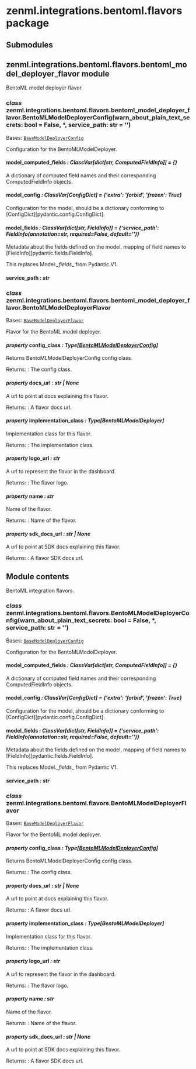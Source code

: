 # zenml.integrations.bentoml.flavors package

## Submodules

## zenml.integrations.bentoml.flavors.bentoml_model_deployer_flavor module

BentoML model deployer flavor.

### *class* zenml.integrations.bentoml.flavors.bentoml_model_deployer_flavor.BentoMLModelDeployerConfig(warn_about_plain_text_secrets: bool = False, \*, service_path: str = '')

Bases: [`BaseModelDeployerConfig`](zenml.model_deployers.md#zenml.model_deployers.base_model_deployer.BaseModelDeployerConfig)

Configuration for the BentoMLModelDeployer.

#### model_computed_fields *: ClassVar[dict[str, ComputedFieldInfo]]* *= {}*

A dictionary of computed field names and their corresponding ComputedFieldInfo objects.

#### model_config *: ClassVar[ConfigDict]* *= {'extra': 'forbid', 'frozen': True}*

Configuration for the model, should be a dictionary conforming to [ConfigDict][pydantic.config.ConfigDict].

#### model_fields *: ClassVar[dict[str, FieldInfo]]* *= {'service_path': FieldInfo(annotation=str, required=False, default='')}*

Metadata about the fields defined on the model,
mapping of field names to [FieldInfo][pydantic.fields.FieldInfo].

This replaces Model._\_fields_\_ from Pydantic V1.

#### service_path *: str*

### *class* zenml.integrations.bentoml.flavors.bentoml_model_deployer_flavor.BentoMLModelDeployerFlavor

Bases: [`BaseModelDeployerFlavor`](zenml.model_deployers.md#zenml.model_deployers.base_model_deployer.BaseModelDeployerFlavor)

Flavor for the BentoML model deployer.

#### *property* config_class *: Type[[BentoMLModelDeployerConfig](#zenml.integrations.bentoml.flavors.bentoml_model_deployer_flavor.BentoMLModelDeployerConfig)]*

Returns BentoMLModelDeployerConfig config class.

Returns:
: The config class.

#### *property* docs_url *: str | None*

A url to point at docs explaining this flavor.

Returns:
: A flavor docs url.

#### *property* implementation_class *: Type[BentoMLModelDeployer]*

Implementation class for this flavor.

Returns:
: The implementation class.

#### *property* logo_url *: str*

A url to represent the flavor in the dashboard.

Returns:
: The flavor logo.

#### *property* name *: str*

Name of the flavor.

Returns:
: Name of the flavor.

#### *property* sdk_docs_url *: str | None*

A url to point at SDK docs explaining this flavor.

Returns:
: A flavor SDK docs url.

## Module contents

BentoML integration flavors.

### *class* zenml.integrations.bentoml.flavors.BentoMLModelDeployerConfig(warn_about_plain_text_secrets: bool = False, \*, service_path: str = '')

Bases: [`BaseModelDeployerConfig`](zenml.model_deployers.md#zenml.model_deployers.base_model_deployer.BaseModelDeployerConfig)

Configuration for the BentoMLModelDeployer.

#### model_computed_fields *: ClassVar[dict[str, ComputedFieldInfo]]* *= {}*

A dictionary of computed field names and their corresponding ComputedFieldInfo objects.

#### model_config *: ClassVar[ConfigDict]* *= {'extra': 'forbid', 'frozen': True}*

Configuration for the model, should be a dictionary conforming to [ConfigDict][pydantic.config.ConfigDict].

#### model_fields *: ClassVar[dict[str, FieldInfo]]* *= {'service_path': FieldInfo(annotation=str, required=False, default='')}*

Metadata about the fields defined on the model,
mapping of field names to [FieldInfo][pydantic.fields.FieldInfo].

This replaces Model._\_fields_\_ from Pydantic V1.

#### service_path *: str*

### *class* zenml.integrations.bentoml.flavors.BentoMLModelDeployerFlavor

Bases: [`BaseModelDeployerFlavor`](zenml.model_deployers.md#zenml.model_deployers.base_model_deployer.BaseModelDeployerFlavor)

Flavor for the BentoML model deployer.

#### *property* config_class *: Type[[BentoMLModelDeployerConfig](#zenml.integrations.bentoml.flavors.bentoml_model_deployer_flavor.BentoMLModelDeployerConfig)]*

Returns BentoMLModelDeployerConfig config class.

Returns:
: The config class.

#### *property* docs_url *: str | None*

A url to point at docs explaining this flavor.

Returns:
: A flavor docs url.

#### *property* implementation_class *: Type[BentoMLModelDeployer]*

Implementation class for this flavor.

Returns:
: The implementation class.

#### *property* logo_url *: str*

A url to represent the flavor in the dashboard.

Returns:
: The flavor logo.

#### *property* name *: str*

Name of the flavor.

Returns:
: Name of the flavor.

#### *property* sdk_docs_url *: str | None*

A url to point at SDK docs explaining this flavor.

Returns:
: A flavor SDK docs url.
